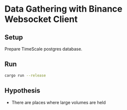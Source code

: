 # Data Gathering with Binance Websocket Client

## Setup

Prepare TimeScale postgres database.

## Run

```bash
cargo run --release
```

## Hypothesis

- There are places where large volumes are held